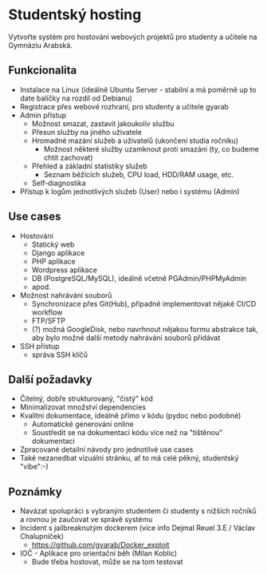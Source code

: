 Studentský hosting
==================

Vytvořte systém pro hostování webových projektů pro studenty a učitele na Gymnáziu Arabská.

Funkcionalita
-------------

- Instalace na Linux (ideálně Ubuntu Server - stabilní a má poměrně up to date balíčky na rozdíl od Debianu)
- Registrace přes webové rozhraní, pro studenty a učitele gyarab
- Admin přístup
    - Možnost smazat, zastavit jakoukoliv službu
    - Přesun služby na jiného uživatele
    - Hromadné mazání služeb a uživatelů (ukončení studia ročníku)
        - Možnost některé služby uzamknout proti smazání (ty, co budeme chtít zachovat)
    - Přehled a základní statistiky služeb
        - Seznam běžících služeb, CPU load, HDD/RAM usage, etc.
    - Self-diagnostika
- Přístup k logům jednotlivých služeb (User) nebo i systému (Admin)

Use cases
---------

- Hostování
    - Statický web
    - Django aplikace
    - PHP aplikace
    - Wordpress aplikace
    - DB (PostgreSQL/MySQL), ideálně včetně PGAdmin/PHPMyAdmin
    - apod.
- Možnost nahrávání souborů
    - Synchronizace přes Git(Hub), případně implementovat nějaké CI/CD workflow
    - FTP/SFTP
    - (?) možná GoogleDisk, nebo navrhnout nějakou formu abstrakce tak, aby bylo možné další metody nahrávání souborů přidávat
- SSH přístup
    - správa SSH klíčů

Další požadavky
---------------

- Čitelný, dobře strukturovaný, "čistý" kód
- Minimalizovat množství dependencies
- Kvalitní dokumentace, ideálně přímo v kódu (pydoc nebo podobné)
    - Automatické generování online
    - Soustředit se na dokumentaci kódu více než na "tištěnou" dokumentaci
- Zpracované detailní návody pro jednotilvé use cases
- Také nezanedbat vizuální stránku, ať to má celé pěkný, studentský "vibe":-)

Poznámky
--------

- Navázat spolupráci s vybraným studentem či studenty s nižších ročníků a rovnou je zaučovat ve správě systému
- Incident s jailbreaknutým dockerem (více info Dejmal Reuel 3.E / Václav Chalupníček)
    - https://github.com/gyarab/Docker_exploit
- IOČ - Aplikace pro orientační běh (Milan Koblic)
    - Bude třeba hostovat, může se na tom testovat
